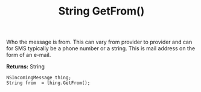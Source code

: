 ﻿---
uid: crmscript_ref_NSIncomingMessage_GetFrom
title: String GetFrom()
intellisense: NSIncomingMessage.GetFrom
keywords: NSIncomingMessage, GetFrom
so.topic: reference
---

Who the message is from.  This can vary from provider to provider and can for SMS typically be a phone number or a string.  This is mail address on the form of an e-mail.

**Returns:** String


```crmscript
NSIncomingMessage thing;
String from  = thing.GetFrom();
```


